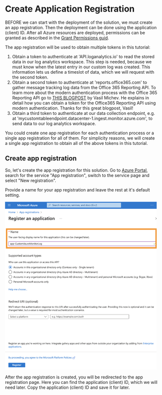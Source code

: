 ﻿# Create Application Registration

BEFORE we can start with the deployment of the solution, we must create an app registration. Then the deployment can be done using the application (client) ID. After all Azure resources are deployed, permissions can be granted as described in the [Grant Permissions guid](./grantPermissionsToAppRegistration.md).

The app registration will be used to obtain multiple tokens in this tutorial:

1. Obtain a token to authenticate at 'API.loganalytics.io' to read the stored data in our log analytics workspace. This step is needed, because we must know when the latest entry in our custom log was created. This information lets us define a timeslot of data, which we will request with the second token.
2. Obtain a second token to authenticate at 'reports.office365.com' to gather message tracking log data from the Office 365 Reporting API. To learn more about the modern authentication process with the Office 365 Reporting API go to [THIS BLOGPOST](https://www.michev.info/Blog/Post/4067/modern-authentication-oauth-support-for-the-reporting-web-service-in-office-365) by Vasil Michev. He explains in detail how you can obtain a token for the Office365 Reporting API using modern authentication. Thanks for this great blogpost, Vasil!
3. Obtain a third token to authenticate at our data collection endpoint, e.g. at 'mycustomtableendpoint.datacenter-1.ingest.monitor.azure.com', to send data to our log analytics workspace.

You could create one app registration for each authentication process or a single app registration for all of them. For simplicity reasons, we will create a single app registration to obtain all of the above tokens in this tutorial.

## Create app registration

So, let's create the app registration for this solution. Go to [Azure Portal](https://portal.azure.com/#home), search for the service "App registration", switch to the service page and select "New registration".

Provide a name for your app registration and leave the rest at it's default setting.

<img alt="Screenshot of app registration creation page" src="../../_images/2_1_app_1.png" width="500" />

After the app registration is created, you will be redirected to the app registration page. Here you can find the application (client) ID, which we will need later. Copy the application (client) ID and save it for later.

